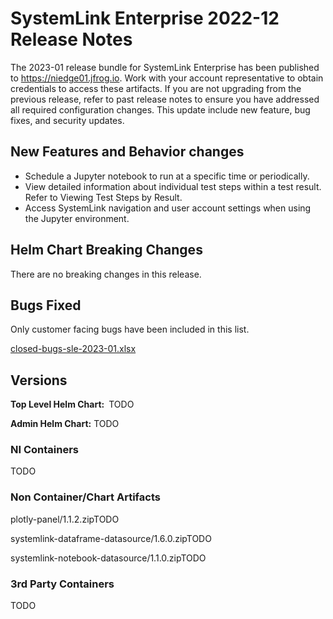 # SystemLink Enterprise 2022-12 Release Notes

The 2023-01 release bundle for SystemLink Enterprise has been published to <https://niedge01.jfrog.io>. Work with your account representative to obtain credentials to access these artifacts. If you are not upgrading from the previous release, refer to past release notes to ensure you have addressed all required configuration changes. This update include new feature, bug fixes, and security updates.

## New Features and Behavior changes

- Schedule a Jupyter notebook to run at a specific time or periodically.
- View detailed information about individual test steps within a test result. Refer to Viewing Test Steps by Result.
- Access SystemLink navigation and user account settings when using the Jupyter environment.

## Helm Chart Breaking Changes

There are no breaking changes in this release.

## Bugs Fixed

Only customer facing bugs have been included in this list.

[closed-bugs-sle-2023-01.xlsx](closed-bugs-sle-2023-01.xlsx)

## Versions

**Top Level Helm Chart:** TODO

**Admin Helm Chart:** TODO

### NI Containers

TODO

### Non Container/Chart Artifacts

plotly-panel/1.1.2.zipTODO

systemlink-dataframe-datasource/1.6.0.zipTODO

systemlink-notebook-datasource/1.1.0.zipTODO

### 3rd Party Containers

TODO
